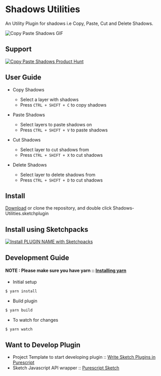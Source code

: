 # Shadows Utilities

An Utility Plugin for shadows i.e Copy, Paste, Cut and Delete Shadows.

![Copy Paste Shadows GIF](https://i.imgur.com/BSRtg77.gif)

## Support

[![Copy Paste Shadows Product Hunt](https://api.producthunt.com/widgets/embed-image/v1/featured.svg?post_id=156834&theme=dark)](https://www.producthunt.com/posts/copy-paste-shadows?utm_source=badge-featured&utm_medium=badge&utm_souce=badge-copy-paste-shadows)

## User Guide

* Copy Shadows
    * Select a layer with shadows
    * Press `CTRL + SHIFT + C` to copy shadows

* Paste Shadows
    * Select layers to paste shadows on
    * Press `CTRL + SHIFT + V` to paste shadows

* Cut Shadows
    * Select layer to cut shadows from
    * Press `CTRL + SHIFT + X` to cut shadows

* Delete Shadows
    * Select layer to delete shadows from
    * Press `CTRL + SHIFT + D` to cut shadows

## Install

[Download](https://github.com/iarthstar/Shadows-Utilities/releases/download/v2.1.0/Shadows-Utilities.sketchplugin.zip) or clone the repository, and double click Shadows-Utilities.sketchplugin

## Install using Sketchpacks

[![Install PLUGIN NAME with Sketchpacks](http://sketchpacks-com.s3.amazonaws.com/assets/badges/sketchpacks-badge-install.png "Install PLUGIN NAME with Sketchpacks")](https://www.sketchpacks.com/iarthstar/copy-paste-shadows/install)

## Development Guide

#### NOTE : Please make sure you have yarn :: [Installing yarn](https://yarnpkg.com/en/docs/install)

* Initial setup

```bash
$ yarn install
```

* Build plugin

```bash
$ yarn build
```

* To watch for changes

```bash
$ yarn watch
```

## Want to Develop Plugin

* Project Template to start developing plugin :: [Write Sketch Plugins in Purescript](https://github.com/iarthstar/purs-sketch-plugin)
* Sketch Javascript API wrapper :: [Purescript Sketch](https://github.com/iarthstar/purescript-sketch)
